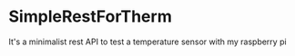 SimpleRestForTherm
==================

It's a minimalist rest API to test a temperature sensor with my raspberry pi
